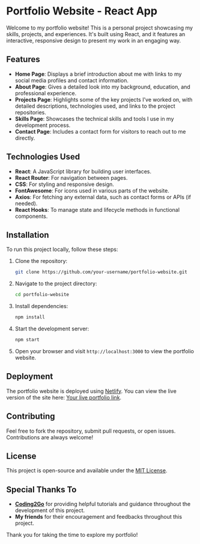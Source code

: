 # Portfolio Website - React App

Welcome to my portfolio website! This is a personal project showcasing my skills, projects, and experiences. It's built using React, and it features an interactive, responsive design to present my work in an engaging way.

## Features

- **Home Page**: Displays a brief introduction about me with links to my social media profiles and contact information.
- **About Page**: Gives a detailed look into my background, education, and professional experience.
- **Projects Page**: Highlights some of the key projects I've worked on, with detailed descriptions, technologies used, and links to the project repositories.
- **Skills Page**: Showcases the technical skills and tools I use in my development process.
- **Contact Page**: Includes a contact form for visitors to reach out to me directly.

## Technologies Used

- **React**: A JavaScript library for building user interfaces.
- **React Router**: For navigation between pages.
- **CSS**: For styling and responsive design.
- **FontAwesome**: For icons used in various parts of the website.
- **Axios**: For fetching any external data, such as contact forms or APIs (if needed).
- **React Hooks**: To manage state and lifecycle methods in functional components.

## Installation

To run this project locally, follow these steps:

1. Clone the repository:
    ```bash
    git clone https://github.com/your-username/portfolio-website.git
    ```

2. Navigate to the project directory:
    ```bash
    cd portfolio-website
    ```

3. Install dependencies:
    ```bash
    npm install
    ```

4. Start the development server:
    ```bash
    npm start
    ```

5. Open your browser and visit `http://localhost:3000` to view the portfolio website.

## Deployment

The portfolio website is deployed using [Netlify](https://www.netlify.com/). You can view the live version of the site here: [Your live portfolio link](#).

## Contributing

Feel free to fork the repository, submit pull requests, or open issues. Contributions are always welcome!

## License

This project is open-source and available under the [MIT License](LICENSE).

## Special Thanks To

- **[Coding2Go](https://www.youtube.com/@coding2go)** for providing helpful tutorials and guidance throughout the development of this project.
- **My friends** for their encouragement and feedbacks throughout this project.

Thank you for taking the time to explore my portfolio!
